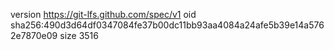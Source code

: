 version https://git-lfs.github.com/spec/v1
oid sha256:490d3d64df0347084fe37b00dc11bb93aa4084a24afe5b39e14a5762e7870e09
size 3516
